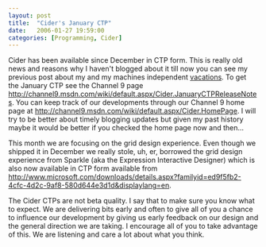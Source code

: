 ```yaml
---
layout: post
title:  "Cider's January CTP"
date:   2006-01-27 19:59:00
categories: [Programming, Cider]
---
```

<p>Cider has been available since December in CTP form. This is really old news
and reasons why I haven't blogged about it till now you can see my previous post
about my and my machines independent
<a href="http://www.removingalldoubt.com/PermaLink.aspx/45335adf-f01a-4af1-b211-610c26529d00">
vacations</a>. To get the January CTP see the Channel 9 page
<a href="http://channel9.msdn.com/wiki/default.aspx/Cider.JanuaryCTPReleaseNotes">
http://channel9.msdn.com/wiki/default.aspx/Cider.JanuaryCTPReleaseNotes</a>. You
can keep track of our developments through our Channel 9 home page at
<a href="http://channel9.msdn.com/wiki/default.aspx/Cider.HomePage">
http://channel9.msdn.com/wiki/default.aspx/Cider.HomePage</a>. I will try to be
better about timely blogging updates but given my past history maybe it would be
better if you checked the home page now and then...</p>
<p>This month we are focusing on the grid design experience. Even though we
shipped it in December we really stole, uh, er, borrowed the grid design
experience from Sparkle (aka the Expression Interactive Designer) which is also
now available in CTP form available from
<a href="http://www.microsoft.com/downloads/details.aspx?familyid=ed9f5fb2-4cfc-4d2c-9af8-580d644e3d1d&amp;displaylang=en">
http://www.microsoft.com/downloads/details.aspx?familyid=ed9f5fb2-4cfc-4d2c-9af8-580d644e3d1d&amp;displaylang=en</a>.
</p>
<p>The Cider CTPs are not beta quality. I say that to make sure you know what to
expect. We are delivering bits early and often to give all of you a chance to
influence our development by giving us early feedback on our design and the
general direction we are taking. I encourage all of you to take advantage of
this. We are listening and care a lot about what you think.</p>
